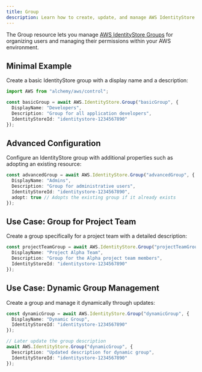 ```yaml
---
title: Group
description: Learn how to create, update, and manage AWS IdentityStore Groups using Alchemy Cloud Control.
---
```



The Group resource lets you manage [AWS IdentityStore Groups](https://docs.aws.amazon.com/identitystore/latest/userguide/) for organizing users and managing their permissions within your AWS environment.

## Minimal Example

Create a basic IdentityStore group with a display name and a description:

```ts
import AWS from "alchemy/aws/control";

const basicGroup = await AWS.IdentityStore.Group("basicGroup", {
  DisplayName: "Developers",
  Description: "Group for all application developers",
  IdentityStoreId: "identitystore-1234567890"
});
```

## Advanced Configuration

Configure an IdentityStore group with additional properties such as adopting an existing resource:

```ts
const advancedGroup = await AWS.IdentityStore.Group("advancedGroup", {
  DisplayName: "Admins",
  Description: "Group for administrative users",
  IdentityStoreId: "identitystore-1234567890",
  adopt: true // Adopts the existing group if it already exists
});
```

## Use Case: Group for Project Team

Create a group specifically for a project team with a detailed description:

```ts
const projectTeamGroup = await AWS.IdentityStore.Group("projectTeamGroup", {
  DisplayName: "Project Alpha Team",
  Description: "Group for the Alpha project team members",
  IdentityStoreId: "identitystore-1234567890"
});
```

## Use Case: Dynamic Group Management

Create a group and manage it dynamically through updates:

```ts
const dynamicGroup = await AWS.IdentityStore.Group("dynamicGroup", {
  DisplayName: "Dynamic Group",
  IdentityStoreId: "identitystore-1234567890"
});

// Later update the group description
await AWS.IdentityStore.Group("dynamicGroup", {
  Description: "Updated description for dynamic group",
  IdentityStoreId: "identitystore-1234567890"
});
```
